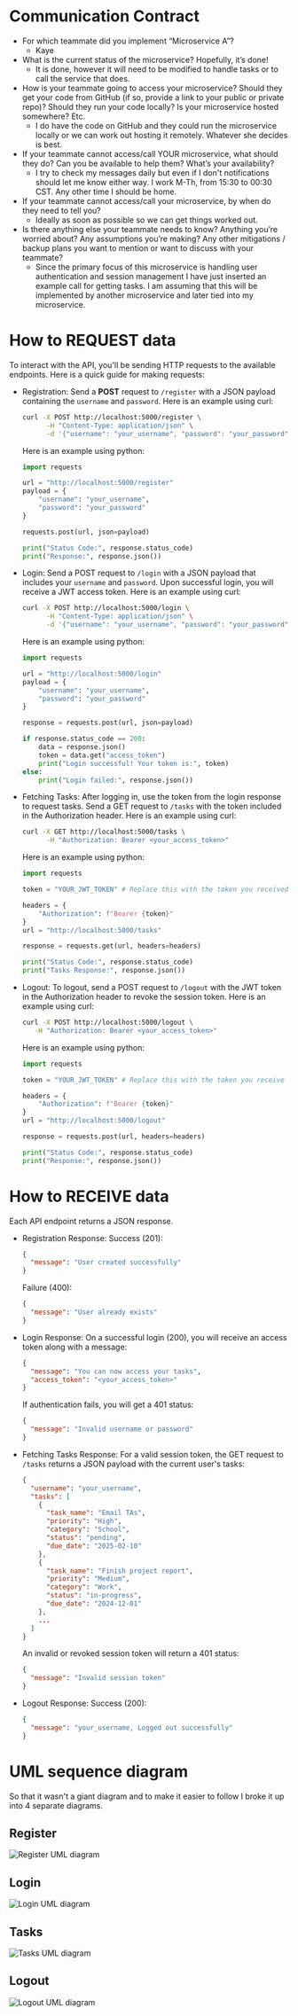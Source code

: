 # Communication Contract
- For which teammate did you implement “Microservice A”?
  - Kaye
- What is the current status of the microservice? Hopefully, it’s done!
  - It is done, however it will need to be modified to handle tasks or to call the service that does.
- How is your teammate going to access your microservice? Should they get your code from GitHub (if so, provide a link to your public or private repo)? Should they run your code locally? Is your microservice hosted somewhere? Etc.
  - I do have the code on GitHub and they could run the microservice locally or we can work out hosting it remotely. Whatever she decides is best.
- If your teammate cannot access/call YOUR microservice, what should they do? Can you be available to help them? What’s your availability?
  - I try to check my messages daily but even if I don't notifications should let me know either way. I work M-Th, from 15:30 to 00:30 CST. Any other time I should be home.
- If your teammate cannot access/call your microservice, by when do they need to tell you?
  - Ideally as soon as possible so we can get things worked out.
- Is there anything else your teammate needs to know? Anything you’re worried about? Any assumptions you’re making? Any other mitigations / backup plans you want to mention or want to discuss with your teammate?
  - Since the primary focus of this microservice is handling user authentication and session management I have just inserted an example call for getting tasks. I am assuming that this will be implemented by another microservice and later tied into my microservice.

# How to REQUEST data
To interact with the API, you'll be sending HTTP requests to the available endpoints. Here is a quick guide for making requests:
- Registration:
  Send a **POST** request to `/register` with a JSON payload containing the `username` and `password`.
  Here is an example using curl:
  ```bash
  curl -X POST http://localhost:5000/register \
        -H "Content-Type: application/json" \
        -d '{"username": "your_username", "password": "your_password"}'
  ```

  Here is an example using python:
  ```python
  import requests

  url = "http://localhost:5000/register"
  payload = {
      "username": "your_username",
      "password": "your_password"
  }

  requests.post(url, json=payload)

  print("Status Code:", response.status_code)
  print("Response:", response.json())
  ```
- Login:
  Send a POST request to `/login` with a JSON payload that includes your `username` and `password`. Upon successful login, you will receive a JWT access token.
  Here is an example using curl:
  ```bash
  curl -X POST http://localhost:5000/login \
        -H "Content-Type: application/json" \
        -d '{"username": "your_username", "password": "your_password"}'
  ```

  Here is an example using python:
  ```python
  import requests

  url = "http://localhost:5000/login"
  payload = {
      "username": "your_username",
      "password": "your_password"
  }

  response = requests.post(url, json=payload)

  if response.status_code == 200:
      data = response.json()
      token = data.get("access_token")
      print("Login successful! Your token is:", token)
  else:
      print("Login failed:", response.json())
  ```

- Fetching Tasks:
  After logging in, use the token from the login response to request tasks. Send a GET request to `/tasks` with the token included in the Authorization header.
  Here is an example using curl:
  ```bash
  curl -X GET http://localhost:5000/tasks \
        -H "Authorization: Bearer <your_access_token>"
  ```

  Here is an example using python:
  ```python
  import requests

  token = "YOUR_JWT_TOKEN" # Replace this with the token you received from login

  headers = {
      "Authorization": f"Bearer {token}"
  }
  url = "http://localhost:5000/tasks"

  response = requests.get(url, headers=headers)

  print("Status Code:", response.status_code)
  print("Tasks Response:", response.json())
  ```

- Logout:
  To logout, send a POST request to `/logout` with the JWT token in the Authorization header to revoke the session token.
  Here is an example using curl:
  ```bash
  curl -X POST http://localhost:5000/logout \
     -H "Authorization: Bearer <your_access_token>"
  ```

  Here is an example using python:
  ```python
  import requests

  token = "YOUR_JWT_TOKEN" # Replace this with the token you receive from login

  headers = {
      "Authorization": f"Bearer {token}"
  }
  url = "http://localhost:5000/logout"

  response = requests.post(url, headers=headers)

  print("Status Code:", response.status_code)
  print("Response:", response.json())
  ```
# How to RECEIVE data
Each API endpoint returns a JSON response.
  - Registration Response:
    Success (201):
    ```json
    {
      "message": "User created successfully"
    }
    ```
    Failure (400):
    ```json
    {
      "message": "User already exists"
    }
    ```
  - Login Response:
    On a successful login (200), you will receive an access token along with a message:
    ```json
    {
      "message": "You can now access your tasks",
      "access_token": "<your_access_token>"
    }
    ```
    If authentication fails, you will get a 401 status:
    ```json
    {
      "message": "Invalid username or password"
    }
    ```
  - Fetching Tasks Response:
    For a valid session token, the GET request to `/tasks` returns a JSON payload with the current user's tasks:
    ```json
    {
      "username": "your_username",
      "tasks": [
        {
          "task_name": "Email TAs",
          "priority": "High",
          "category": "School",
          "status": "pending",
          "due_date": "2025-02-10"
        },
        {
          "task_name": "Finish project report",
          "priority": "Medium",
          "category": "Work",
          "status": "in-progress",
          "due_date": "2024-12-01"
        },
        ...
      ]
    }
    ```
    An invalid or revoked session token will return a 401 status:
    ```json
    {
      "message": "Invalid session token"
    }
    ```
  - Logout Response:
    Success (200):
    ```json
    {
      "message": "your_username, Logged out successfully"
    }
    ```
# UML sequence diagram
So that it wasn't a giant diagram and to make it easier to follow I broke it up into 4 separate diagrams.
## Register
![Register UML diagram](uml/register.png)

## Login
![Login UML diagram](uml/login.png)

## Tasks
![Tasks UML diagram](uml/tasks.png)

## Logout
![Logout UML diagram](uml/logout.png)

